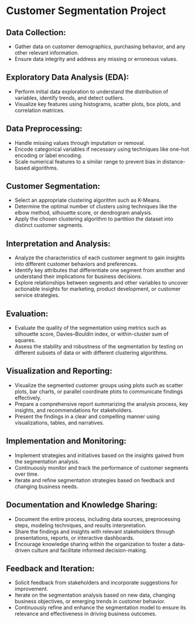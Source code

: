 # Customer Segmentation Project 

## Data Collection:
- Gather data on customer demographics, purchasing behavior, and any other relevant information.
- Ensure data integrity and address any missing or erroneous values.

## Exploratory Data Analysis (EDA):
- Perform initial data exploration to understand the distribution of variables, identify trends, and detect outliers.
- Visualize key features using histograms, scatter plots, box plots, and correlation matrices.

## Data Preprocessing:
- Handle missing values through imputation or removal.
- Encode categorical variables if necessary using techniques like one-hot encoding or label encoding.
- Scale numerical features to a similar range to prevent bias in distance-based algorithms.

## Customer Segmentation:
- Select an appropriate clustering algorithm such as K-Means.
- Determine the optimal number of clusters using techniques like the elbow method, silhouette score, or dendrogram analysis.
- Apply the chosen clustering algorithm to partition the dataset into distinct customer segments.

## Interpretation and Analysis:
- Analyze the characteristics of each customer segment to gain insights into different customer behaviors and preferences.
- Identify key attributes that differentiate one segment from another and understand their implications for business decisions.
- Explore relationships between segments and other variables to uncover actionable insights for marketing, product development, or customer service strategies.

## Evaluation:
- Evaluate the quality of the segmentation using metrics such as silhouette score, Davies–Bouldin index, or within-cluster sum of squares.
- Assess the stability and robustness of the segmentation by testing on different subsets of data or with different clustering algorithms.

## Visualization and Reporting:
- Visualize the segmented customer groups using plots such as scatter plots, bar charts, or parallel coordinate plots to communicate findings effectively.
- Prepare a comprehensive report summarizing the analysis process, key insights, and recommendations for stakeholders.
- Present the findings in a clear and compelling manner using visualizations, tables, and narratives.

## Implementation and Monitoring:
- Implement strategies and initiatives based on the insights gained from the segmentation analysis.
- Continuously monitor and track the performance of customer segments over time.
- Iterate and refine segmentation strategies based on feedback and changing business needs.

## Documentation and Knowledge Sharing:
- Document the entire process, including data sources, preprocessing steps, modeling techniques, and results interpretation.
- Share the findings and insights with relevant stakeholders through presentations, reports, or interactive dashboards.
- Encourage knowledge sharing within the organization to foster a data-driven culture and facilitate informed decision-making.

## Feedback and Iteration:
- Solicit feedback from stakeholders and incorporate suggestions for improvement.
- Iterate on the segmentation analysis based on new data, changing business objectives, or emerging trends in customer behavior.
- Continuously refine and enhance the segmentation model to ensure its relevance and effectiveness in driving business outcomes.
